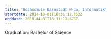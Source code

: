 ```yaml
---
title: 'Hochschule Darmstadt H-da, Informatik'
startdate: 2014-10-01T16:31:12.852Z
enddate: 2019-04-01T16:31:12.878Z
---
```

Graduation: Bachelor of Science
